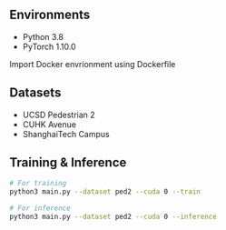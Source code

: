 ## Environments
* Python 3.8
* PyTorch 1.10.0

Import Docker envrionment using Dockerfile

## Datasets
* UCSD Pedestrian 2
* CUHK Avenue
* ShanghaiTech Campus

## Training & Inference
```bash
# For training
python3 main.py --dataset ped2 --cuda 0 --train
```
```bash
# For inference
python3 main.py --dataset ped2 --cuda 0 --inference
```
